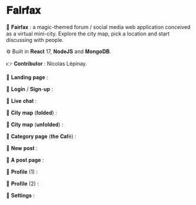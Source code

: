 # 𝐅𝐚𝐢𝐫𝐟𝐚𝐱


💬 𝐅𝐚𝐢𝐫𝐟𝐚𝐱 : a magic-themed forum / social media web application conceived as a virtual mini-city. Explore the city map, pick a location and start discussing with people.

⚙️ Built in 𝐑𝐞𝐚𝐜𝐭 17, 𝐍𝐨𝐝𝐞𝐉𝐒 and 𝐌𝐨𝐧𝐠𝐨𝐃𝐁. 

👉 𝐂𝐨𝐧𝐭𝐫𝐢𝐛𝐮𝐭𝐨𝐫 : Nicolas Lépinay.

 
📸 𝐋𝐚𝐧𝐝𝐢𝐧𝐠 𝐩𝐚𝐠𝐞 :
 
📸 𝐋𝐨𝐠𝐢𝐧 / 𝐒𝐢𝐠𝐧-𝐮𝐩 :

📸 𝐋𝐢𝐯𝐞 𝐜𝐡𝐚𝐭 :

📸 𝐂𝐢𝐭𝐲 𝐦𝐚𝐩 (𝐟𝐨𝐥𝐝𝐞𝐝) :

📸 𝐂𝐢𝐭𝐲 𝐦𝐚𝐩 (𝐮𝐧𝐟𝐨𝐥𝐝𝐞𝐝) :

📸 𝐂𝐚𝐭𝐞𝐠𝐨𝐫𝐲 𝐩𝐚𝐠𝐞 (𝐭𝐡𝐞 𝐂𝐚𝐟é) :

📸 𝐍𝐞𝐰 𝐩𝐨𝐬𝐭 :

📸 𝐀 𝐩𝐨𝐬𝐭 𝐩𝐚𝐠𝐞 :

📸 𝐏𝐫𝐨𝐟𝐢𝐥𝐞 (1) :

📸 𝐏𝐫𝐨𝐟𝐢𝐥𝐞 (2) :

📸 𝐒𝐞𝐭𝐭𝐢𝐧𝐠𝐬 :








  

